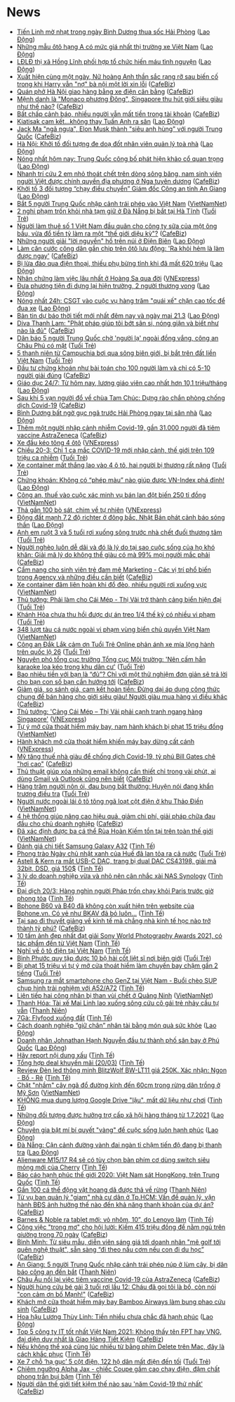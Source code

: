 # News

- [Tiến Linh mờ nhạt trong ngày Bình Dương thua sốc Hải Phòng](https://laodong.vn/photo/tien-linh-mo-nhat-trong-ngay-binh-duong-thua-soc-hai-phong-891154.ldo) ([Lao Động](https://laodong.vn))
- [Những mẫu ôtô hạng A có mức giá nhất thị trường xe Việt Nam](https://laodong.vn/xe/nhung-mau-oto-hang-a-co-muc-gia-nhat-thi-truong-xe-viet-nam-890721.ldo) ([Lao Động](https://laodong.vn))
- [LĐLĐ thị xã Hồng Lĩnh phối hợp tổ chức hiến máu tình nguyện](https://laodong.vn/cong-doan/ldld-thi-xa-hong-linh-phoi-hop-to-chuc-hien-mau-tinh-nguyen-891171.ldo) ([Lao Động](https://laodong.vn))
- [Xuất hiện cùng một ngày, Nữ hoàng Anh thần sắc rạng rỡ sau biến cố trong khi Harry vẫn "nợ" bà nội một lời xin lỗi](https://cafebiz.vn/xuat-hien-cung-mot-ngay-nu-hoang-anh-than-sac-rang-ro-sau-bien-co-trong-khi-harry-van-no-ba-noi-mot-loi-xin-loi-20210320194811782.chn) ([CafeBiz](https://cafebiz.vn))
- [Quán phở Hà Nội giao hàng bằng xe điện cân bằng](https://cafebiz.vn/quan-pho-ha-noi-giao-hang-bang-xe-dien-can-bang-20210320192739033.chn) ([CafeBiz](https://cafebiz.vn))
- [Mệnh danh là "Monaco phương Đông", Singapore thu hút giới siêu giàu như thế nào?](https://cafebiz.vn/menh-danh-la-monaco-phuong-dong-singapore-thu-hut-gioi-sieu-giau-nhu-the-nao-20210320191759222.chn) ([CafeBiz](https://cafebiz.vn))
- [Bất chấp cảnh báo, nhiều người vẫn mất tiền trong tài khoản](https://cafebiz.vn/bat-chap-canh-bao-nhieu-nguoi-van-mat-tien-trong-tai-khoan-20210320192208983.chn) ([CafeBiz](https://cafebiz.vn))
- [Kiatisak cam kết…không thay Tuấn Anh ra sân](https://laodong.vn/bong-da/kiatisak-cam-ketkhong-thay-tuan-anh-ra-san-891168.ldo) ([Lao Động](https://laodong.vn))
- [Jack Ma "ngã ngựa", Elon Musk thành "siêu anh hùng" với người Trung Quốc](https://cafebiz.vn/jack-ma-nga-ngua-elon-musk-thanh-sieu-anh-hung-voi-nguoi-trung-quoc-20210320191500647.chn) ([CafeBiz](https://cafebiz.vn))
- [Hà Nội: Khởi tố đối tượng đe doạ đốt nhân viên quản lý toà nhà](https://laodong.vn/phap-luat/ha-noi-khoi-to-doi-tuong-de-doa-dot-nhan-vien-quan-ly-toa-nha-891152.ldo) ([Lao Động](https://laodong.vn))
- [Nóng nhất hôm nay: Trung Quốc công bố phát hiện khảo cổ quan trọng](https://laodong.vn/video-the-gioi/nong-nhat-hom-nay-trung-quoc-cong-bo-phat-hien-khao-co-quan-trong-891135.ldo) ([Lao Động](https://laodong.vn))
- [Nhanh trí cứu 2 em nhỏ thoát chết trên dòng sông băng, nam sinh viên người Việt được chính quyền địa phương ở Nga tuyên dương](https://cafebiz.vn/nhanh-tri-cuu-2-em-nho-thoat-chet-tren-dong-song-bang-nam-sinh-vien-nguoi-viet-duoc-chinh-quyen-dia-phuong-o-nga-tuyen-duong-20210320191113791.chn) ([CafeBiz](https://cafebiz.vn))
- [Khởi tố 3 đối tượng “chạy điều chuyển” Giám đốc Công an tỉnh An Giang](https://laodong.vn/phap-luat/khoi-to-3-doi-tuong-chay-dieu-chuyen-giam-doc-cong-an-tinh-an-giang-891158.ldo) ([Lao Động](https://laodong.vn))
- [Bắt 5 người Trung Quốc nhập cảnh trái phép vào Việt Nam](http://vietnamnet.vn/vn/thoi-su/bat-5-nguoi-trung-quoc-nhap-canh-trai-phep-vao-viet-nam-721142.html) ([VietNamNet](https://vietnamnet.vn))
- [2 nghi phạm trốn khỏi nhà tạm giữ ở Đà Nẵng bị bắt tại Hà Tĩnh](https://tuoitre.vn/2-nghi-pham-tron-khoi-nha-tam-giu-o-da-nang-bi-bat-tai-ha-tinh-20210320202149481.htm) ([Tuổi Trẻ](https://tuoitre.vn))
- [Người làm thuê số 1 Việt Nam đầu quân cho công ty sữa của một ông bầu, vừa đổ tiền tỷ làm ra một "thế giới diệu kỳ"?](https://cafebiz.vn/nguoi-lam-thue-so-1-viet-nam-dau-quan-cho-cong-ty-sua-cua-mot-ong-bau-vua-do-tien-ty-lam-ra-mot-the-gioi-dieu-ky-20210320190735377.chn) ([CafeBiz](https://cafebiz.vn))
- [Những người giải &quot;lời nguyền&quot; hồ trên núi ở Điện Biên](https://laodong.vn/lao-dong-cuoi-tuan/nhung-nguoi-giai-loi-nguyen-ho-tren-nui-o-dien-bien-890593.ldo) ([Lao Động](https://laodong.vn))
- [Làm căn cước công dân gắn chip trên ôtô lưu động: 'Ra khỏi hẻm là làm được ngay'](https://cafebiz.vn/lam-can-cuoc-cong-dan-gan-chip-tren-oto-luu-dong-ra-khoi-hem-la-lam-duoc-ngay-202103201903136.chn) ([CafeBiz](https://cafebiz.vn))
- [Bị lừa đảo qua điện thoại, thiếu phụ bừng tỉnh khi đã mất 620 triệu](https://laodong.vn/phap-luat/bi-lua-dao-qua-dien-thoai-thieu-phu-bung-tinh-khi-da-mat-620-trieu-891136.ldo) ([Lao Động](https://laodong.vn))
- [Nhân chứng làm việc lâu nhất ở Hoàng Sa qua đời](https://vnexpress.net/nhan-chung-lam-viec-lau-nhat-o-hoang-sa-qua-doi-4251462.html) ([VNExpress](https://vnexpress.net))
- [Đưa phương tiện đi dựng lại hiện trường, 2 người thương vong](https://laodong.vn/xa-hoi/dua-phuong-tien-di-dung-lai-hien-truong-2-nguoi-thuong-vong-891137.ldo) ([Lao Động](https://laodong.vn))
- [Nóng nhất 24h: CSGT vào cuộc vụ hàng trăm &quot;quái xế&quot; chặn cao tốc để đua xe](https://laodong.vn/video/nong-nhat-24h-csgt-vao-cuoc-vu-hang-tram-quai-xe-chan-cao-toc-de-dua-xe-891129.ldo) ([Lao Động](https://laodong.vn))
- [Bản tin dự báo thời tiết mới nhất đêm nay và ngày mai 21.3](https://laodong.vn/video/ban-tin-du-bao-thoi-tiet-moi-nhat-dem-nay-va-ngay-mai-213-890928.ldo) ([Lao Động](https://laodong.vn))
- [Diva Thanh Lam: "Phật pháp giúp tôi bớt sân si, nóng giận và biết như nào là đủ"](https://cafebiz.vn/diva-thanh-lam-phat-phap-giup-toi-bot-san-si-nong-gian-va-biet-nhu-nao-la-du-20210320185919488.chn) ([CafeBiz](https://cafebiz.vn))
- [Dân báo 5 người Trung Quốc chờ 'người lạ' ngoài đồng vắng, công an Châu Phú có mặt](https://tuoitre.vn/dan-bao-5-nguoi-trung-quoc-cho-nguoi-la-ngoai-dong-vang-cong-an-chau-phu-co-mat-2021032019044866.htm) ([Tuổi Trẻ](https://tuoitre.vn))
- [5 thanh niên từ Campuchia bơi qua sông biên giới, bị bắt trên đất liền Việt Nam](https://tuoitre.vn/5-thanh-nien-tu-campuchia-boi-qua-song-bien-gioi-bi-bat-tren-dat-lien-viet-nam-20210320182706138.htm) ([Tuổi Trẻ](https://tuoitre.vn))
- [Đầu tư chứng khoán như bài toán cho 100 người làm và chỉ có 5-10 người giải đúng](https://cafebiz.vn/dau-tu-chung-khoan-nhu-bai-toan-cho-100-nguoi-lam-va-chi-co-5-10-nguoi-giai-dung-20210320185648111.chn) ([CafeBiz](https://cafebiz.vn))
- [Giáo dục 24/7: Từ hôm nay, lương giáo viên cao nhất hơn 10,1 triệu/tháng](https://laodong.vn/video/giao-duc-247-tu-hom-nay-luong-giao-vien-cao-nhat-hon-101-trieuthang-891045.ldo) ([Lao Động](https://laodong.vn))
- [Sau khi 5 vạn người đổ về chùa Tam Chúc: Dựng rào chắn phòng chống dịch Covid-19](https://cafebiz.vn/sau-khi-5-van-nguoi-do-ve-chua-tam-chuc-dung-rao-chan-phong-chong-dich-covid-19-20210320185441136.chn) ([CafeBiz](https://cafebiz.vn))
- [Bình Dương bất ngờ gục ngã trước Hải Phòng ngay tại sân nhà](https://laodong.vn/bong-da/binh-duong-bat-ngo-guc-nga-truoc-hai-phong-ngay-tai-san-nha-891132.ldo) ([Lao Động](https://laodong.vn))
- [Thêm một người nhập cảnh nhiễm Covid-19, gần 31.000 người đã tiêm vaccine AstraZeneca](https://cafebiz.vn/them-mot-nguoi-nhap-canh-nhiem-covid-19-gan-31000-nguoi-da-tiem-vaccine-astrazeneca-20210320184956543.chn) ([CafeBiz](https://cafebiz.vn))
- [Xe đầu kéo tông 4 ôtô](https://vnexpress.net/xe-dau-keo-tong-4-oto-4251448.html) ([VNExpress](https://vnexpress.net))
- [Chiều 20-3: Chỉ 1 ca mắc COVID-19 mới nhập cảnh, thế giới trên 109 triệu ca nhiễm](https://tuoitre.vn/chieu-20-3-chi-1-ca-mac-covid-19-moi-nhap-canh-the-gioi-tren-109-trieu-ca-nhiem-20210320181024582.htm) ([Tuổi Trẻ](https://tuoitre.vn))
- [Xe container mất thắng lao vào 4 ô tô, hai người bị thương rất nặng](https://tuoitre.vn/xe-container-mat-thang-lao-vao-4-o-to-hai-nguoi-bi-thuong-rat-nang-20210320182817182.htm) ([Tuổi Trẻ](https://tuoitre.vn))
- [Chứng khoán: Không có “phép màu” nào giúp được VN-Index phá đỉnh!](https://laodong.vn/kinh-te/chung-khoan-khong-co-phep-mau-nao-giup-duoc-vn-index-pha-dinh-891128.ldo) ([Lao Động](https://laodong.vn))
- [Công an, thuế vào cuộc xác minh vụ bán lan đột biến 250 tỉ đồng](http://vietnamnet.vn/vn/thoi-su/cong-an-thue-vao-cuoc-xac-minh-vu-ban-lan-dot-bien-250-ti-dong-721134.html) ([VietNamNet](https://vietnamnet.vn))
- [Thả gần 100 bò sát, chim về tự nhiên](https://vnexpress.net/tha-gan-100-bo-sat-chim-ve-tu-nhien-4251427.html) ([VNExpress](https://vnexpress.net))
- [Động đất mạnh 7,2 độ richter ở đông bắc, Nhật Bản phát cảnh báo sóng thần](https://laodong.vn/the-gioi/dong-dat-manh-72-do-richter-o-dong-bac-nhat-ban-phat-canh-bao-song-than-891110.ldo) ([Lao Động](https://laodong.vn))
- [Anh em ruột 3 và 5 tuổi rơi xuống sông trước nhà chết đuối thương tâm](https://tuoitre.vn/anh-em-ruot-3-va-5-tuoi-roi-xuong-song-truoc-nha-chet-duoi-thuong-tam-20210320165043829.htm) ([Tuổi Trẻ](https://tuoitre.vn))
- [Người nghèo luôn dễ dãi và đó là lý do tại sao cuộc sống của họ khó khăn: Giải mã lý do không thể giàu có mà 99% mọi người mắc phải](https://cafebiz.vn/nguoi-ngheo-luon-de-dai-va-do-la-ly-do-tai-sao-cuoc-song-cua-ho-kho-khan-giai-ma-ly-do-khong-the-giau-co-ma-99-moi-nguoi-mac-phai-20210320125644683.chn) ([CafeBiz](https://cafebiz.vn))
- [Cẩm nang cho sinh viên trẻ đam mê Marketing - Các vị trí phổ biến trong Agency và những điều cần biết](https://cafebiz.vn/cam-nang-cho-sinh-vien-tre-dam-me-marketing-cac-vi-tri-pho-bien-trong-agency-va-nhung-dieu-can-biet-2021032016135912.chn) ([CafeBiz](https://cafebiz.vn))
- [Xe container đâm liên hoàn khi đổ đèo, nhiều người rơi xuống vực](http://vietnamnet.vn/vn/thoi-su/an-toan-giao-thong/xe-container-dam-lien-hoan-khi-do-deo-nhieu-nguoi-roi-xuong-vuc-721110.html) ([VietNamNet](https://vietnamnet.vn))
- [Thủ tướng: Phải làm cho Cái Mép - Thị Vải trở thành cảng biển hiện đại](https://tuoitre.vn/thu-tuong-phai-lam-cho-cai-mep-thi-vai-tro-thanh-cang-bien-hien-dai-20210320163100971.htm) ([Tuổi Trẻ](https://tuoitre.vn))
- [Khánh Hòa chưa thu hồi được dự án treo 1/4 thế kỷ có nhiều vi phạm](https://tuoitre.vn/khanh-hoa-chua-thu-hoi-duoc-du-an-treo-1-4-the-ky-co-nhieu-vi-pham-20210320162210893.htm) ([Tuổi Trẻ](https://tuoitre.vn))
- [348 lượt tàu cá nước ngoài vi phạm vùng biển chủ quyền Việt Nam](http://vietnamnet.vn/vn/thoi-su/chinh-tri/348-luot-tau-ca-nuoc-ngoai-vi-pham-vung-bien-chu-quyen-viet-nam-721122.html) ([VietNamNet](https://vietnamnet.vn))
- [Công an Đắk Lắk cảm ơn Tuổi Trẻ Online phản ánh xe mía lộng hành trên quốc lộ 26](https://tuoitre.vn/cong-an-dak-lak-cam-on-tuoi-tre-online-phan-anh-xe-mia-long-hanh-tren-quoc-lo-26-20210320165907109.htm) ([Tuổi Trẻ](https://tuoitre.vn))
- [Nguyên phó tổng cục trưởng Tổng cục Môi trường: 'Nên cấm hẳn karaoke loa kéo trong khu dân cư'](https://tuoitre.vn/nguyen-pho-tong-cuc-truong-tong-cuc-moi-truong-nen-cam-han-karaoke-loa-keo-trong-khu-dan-cu-20210317120349421.htm) ([Tuổi Trẻ](https://tuoitre.vn))
- [Bao nhiêu tiền với bạn là “đủ”? Chỉ với một thử nghiệm đơn giản sẽ trả lời cho bạn con số bạn cần hướng tới](https://cafebiz.vn/bao-nhieu-tien-voi-ban-la-du-chi-voi-mot-thu-nghiem-don-gian-se-tra-loi-cho-ban-con-so-ban-can-huong-toi-2021031613453492.chn) ([CafeBiz](https://cafebiz.vn))
- [Giảm giá, so sánh giá, cam kết hoàn tiền: Đừng dại áp dụng công thức chung để bán hàng cho giới siêu giàu! Người giàu mua hàng vì điều khác](https://cafebiz.vn/giam-gia-so-sanh-gia-cam-ket-hoan-tien-dung-dai-ap-dung-cong-thuc-chung-de-ban-hang-cho-gioi-sieu-giau-nguoi-giau-mua-hang-vi-dieu-khac-2021032012494677.chn) ([CafeBiz](https://cafebiz.vn))
- [Thủ tướng: 'Cảng Cái Mép – Thị Vải phải cạnh tranh ngang hàng Singapore'](https://vnexpress.net/thu-tuong-cang-cai-mep-thi-vai-phai-canh-tranh-ngang-hang-singapore-4251424.html) ([VNExpress](https://vnexpress.net))
- [Tự ý mở cửa thoát hiểm máy bay, nam hành khách bị phạt 15 triệu đồng](http://vietnamnet.vn/vn/thoi-su/an-toan-giao-thong/tu-y-mo-cua-thoat-hiem-may-bay-nam-hanh-khach-bi-phat-15-trieu-dong-721121.html) ([VietNamNet](https://vietnamnet.vn))
- [Hành khách mở cửa thoát hiểm khiến máy bay dừng cất cánh](https://vnexpress.net/hanh-khach-mo-cua-thoat-hiem-khien-may-bay-dung-cat-canh-4251428.html) ([VNExpress](https://vnexpress.net))
- [Mỹ tăng thuế nhà giàu để chống dịch Covid-19, tỷ phú Bill Gates chê "hơi cao"](https://cafebiz.vn/my-tang-thue-nha-giau-de-chong-dich-covid-19-ty-phu-bill-gates-che-hoi-cao-20210320094837566.chn) ([CafeBiz](https://cafebiz.vn))
- [Thủ thuật giúp xóa những email không cần thiết chỉ trong vài phút, ai dùng Gmail và Outlook cũng nên biết](https://cafebiz.vn/thu-thuat-giup-xoa-nhung-email-khong-can-thiet-chi-trong-vai-phut-ai-dung-gmail-va-outlook-cung-nen-biet-20210320130420152.chn) ([CafeBiz](https://cafebiz.vn))
- [Hàng trăm người nôn ói, đau bụng bất thường: Huyện nói đang khẩn trương điều tra](https://tuoitre.vn/hang-tram-nguoi-non-oi-dau-bung-bat-thuong-huyen-noi-dang-khan-truong-dieu-tra-20210320154015367.htm) ([Tuổi Trẻ](https://tuoitre.vn))
- [Người nước ngoài lái ô tô tông ngã loạt cột điện ở khu Thảo Điền](http://vietnamnet.vn/vn/thoi-su/an-toan-giao-thong/nguoi-nuoc-ngoai-lai-o-to-tong-nga-loat-cot-dien-o-khu-thao-dien-721124.html) ([VietNamNet](https://vietnamnet.vn))
- [4 hệ thống giúp nâng cao hiệu quả, giảm chi phí, giải pháp chữa đau đầu cho chủ doanh nghiệp](https://cafebiz.vn/4-he-thong-giup-nang-cao-hieu-qua-giam-chi-phi-giai-phap-chua-dau-dau-cho-chu-doanh-nghiep-20210320124137602.chn) ([CafeBiz](https://cafebiz.vn))
- [Đã xác định được ba cá thể Rùa Hoàn Kiếm tồn tại trên toàn thế giới](http://vietnamnet.vn/vn/thoi-su/moi-truong/da-xac-dinh-duoc-ba-ca-the-rua-hoan-kiem-ton-tai-tren-toan-the-gioi-721088.html) ([VietNamNet](https://vietnamnet.vn))
- [Đánh giá chi tiết Samsung Galaxy A32](https://tinhte.vn/thread/danh-gia-chi-tiet-samsung-galaxy-a32.3295203/) ([Tinh Tế](https://tinhte.vn))
- [Phong trào Ngày chủ nhật xanh của Huế đã lan tỏa ra cả nước](https://tuoitre.vn/phong-trao-ngay-chu-nhat-xanh-cua-hue-da-lan-toa-ra-ca-nuoc-20210320150943518.htm) ([Tuổi Trẻ](https://tuoitre.vn))
- [Astell & Kern ra mắt USB-C DAC, trang bị dual DAC CS43198, giải mã 32bit, DSD, giá 150$](https://tinhte.vn/thread/astell-kern-ra-mat-usb-c-dac-trang-bi-dual-dac-cs43198-giai-ma-32bit-dsd-gia-150.3296809/) ([Tinh Tế](https://tinhte.vn))
- [3 lý do doanh nghiệp vừa và nhỏ nên cân nhắc xài NAS Synology](https://tinhte.vn/thread/3-ly-do-doanh-nghiep-vua-va-nho-nen-can-nhac-xai-nas-synology.3291689/) ([Tinh Tế](https://tinhte.vn))
- [Đại dịch 20/3: Hàng nghìn người Pháp trốn chạy khỏi Paris trước giờ phong tỏa](https://tinhte.vn/thread/dai-dich-20-3-hang-nghin-nguoi-phap-tron-chay-khoi-paris-truoc-gio-phong-toa.3296832/) ([Tinh Tế](https://tinhte.vn))
- [Bphone B60 và B40 đã không còn xuất hiện trên website của Bphone.vn. Có vẻ như BKAV đã bỏ luôn...](https://tinhte.vn/thread/bphone-b60-va-b40-da-khong-con-xuat-hien-tren-website-cua-bphone-vn-co-ve-nhu-bkav-da-bo-luon.3296783/) ([Tinh Tế](https://tinhte.vn))
- [Tại sao đi thuyết giảng về kinh tế mà chẳng nhà kinh tế học nào trở thành tỷ phú?](https://cafebiz.vn/tai-sao-di-thuyet-giang-ve-kinh-te-ma-chang-nha-kinh-te-hoc-nao-tro-thanh-ty-phu-20210320122810254.chn) ([CafeBiz](https://cafebiz.vn))
- [10 tấm ảnh đẹp nhất đạt giải Sony World Photography Awards 2021, có tác phẩm đến từ Việt Nam](https://tinhte.vn/thread/10-tam-anh-dep-nhat-dat-giai-sony-world-photography-awards-2021-co-tac-pham-den-tu-viet-nam.3296070/) ([Tinh Tế](https://tinhte.vn))
- [Nghĩ về ô tô điện tại Việt Nam](https://tinhte.vn/thread/nghi-ve-o-to-dien-tai-viet-nam.3296568/) ([Tinh Tế](https://tinhte.vn))
- [Bình Phước quy tập được 10 bộ hài cốt liệt sĩ nơi biên giới](https://tuoitre.vn/binh-phuoc-quy-tap-duoc-10-bo-hai-cot-liet-si-noi-bien-gioi-20210320152227144.htm) ([Tuổi Trẻ](https://tuoitre.vn))
- [Bị phạt 15 triệu vì tự ý mở cửa thoát hiểm làm chuyến bay chậm gần 2 tiếng](https://tuoitre.vn/bi-phat-15-trieu-vi-tu-y-mo-cua-thoat-hiem-lam-chuyen-bay-cham-gan-2-tieng-2021032015230663.htm) ([Tuổi Trẻ](https://tuoitre.vn))
- [Samsung ra mắt smartphone cho GenZ tại Việt Nam - Buổi chèo SUP chụp hình trải nghiệm với A52/A72](https://tinhte.vn/thread/samsung-ra-mat-smartphone-cho-genz-tai-viet-nam-buoi-cheo-sup-chup-hinh-trai-nghiem-voi-a52-a72.3296855/) ([Tinh Tế](https://tinhte.vn))
- [Liên tiếp hai công nhân bị than vùi chết ở Quảng Ninh](http://vietnamnet.vn/vn/thoi-su/lien-tiep-hai-cong-nhan-bi-than-vui-chet-o-quang-ninh-721107.html) ([VietNamNet](https://vietnamnet.vn))
- [Thanh Hóa: Tài xế Mai Linh lao xuống sông cứu cô gái trẻ nhảy cầu tự vẫn](https://thanhnien.vn/thoi-su/thanh-hoa-tai-xe-mai-linh-lao-xuong-song-cuu-co-gai-tre-nhay-cau-tu-van-1356976.html) ([Thanh Niên](https://thanhnien.vn))
- [7Gà: Flyfood xuống đất](https://tinhte.vn/thread/7ga-flyfood-xuong-dat.3268945/) ([Tinh Tế](https://tinhte.vn))
- [Cách doanh nghiệp “giữ chân” nhân tài bằng món quà sức khỏe](https://laodong.vn/thong-tin-doanh-nghiep/cach-doanh-nghiep-giu-chan-nhan-tai-bang-mon-qua-suc-khoe-891053.ldo) ([Lao Động](https://laodong.vn))
- [Doanh nhân Johnathan Hạnh Nguyễn đầu tư thành phố sân bay ở Phú Quốc](https://laodong.vn/thong-tin-doanh-nghiep/doanh-nhan-johnathan-hanh-nguyen-dau-tu-thanh-pho-san-bay-o-phu-quoc-890994.ldo) ([Lao Động](https://laodong.vn))
- [Hãy report nội dung xấu](https://tinhte.vn/thread/hay-report-noi-dung-xau.3296686/) ([Tinh Tế](https://tinhte.vn))
- [Tổng hợp deal khuyến mãi (20/03)](https://tinhte.vn/thread/tong-hop-deal-khuyen-mai-20-03.3296708/) ([Tinh Tế](https://tinhte.vn))
- [Review Đèn led thông minh BlitzWolf BW-LT11 giá 250K. Xác nhận: Ngon - Bổ - Rẻ](https://tinhte.vn/thread/review-den-led-thong-minh-blitzwolf-bw-lt11-gia-250k-xac-nhan-ngon-bo-re.3296335/) ([Tinh Tế](https://tinhte.vn))
- [Chặt "nhầm" cây ngã đổ đường kính đến 60cm trong rừng dân trồng ở Mỹ Sơn](http://vietnamnet.vn/vn/thoi-su/chat-nham-cay-nga-do-duong-kinh-den-60cm-trong-rung-dan-trong-o-my-son-721087.html) ([VietNamNet](https://vietnamnet.vn))
- [KHÔNG mua dung lượng Google Drive "lậu", mất dữ liệu như chơi](https://tinhte.vn/thread/khong-mua-dung-luong-google-drive-lau-mat-du-lieu-nhu-choi.3296571/) ([Tinh Tế](https://tinhte.vn))
- [Những đối tượng được hưởng trợ cấp xã hội hàng tháng từ 1.7.2021](https://laodong.vn/infographic/nhung-doi-tuong-duoc-huong-tro-cap-xa-hoi-hang-thang-tu-172021-890940.ldo) ([Lao Động](https://laodong.vn))
- [Chuyên gia bật mí bí quyết &quot;vàng&quot; để cuộc sống luôn hạnh phúc](https://laodong.vn/video/chuyen-gia-bat-mi-bi-quyet-vang-de-cuoc-song-luon-hanh-phuc-890825.ldo) ([Lao Động](https://laodong.vn))
- [Đà Nẵng: Cận cảnh đường vành đai ngàn tỉ chậm tiến độ đang bị thanh tra](https://laodong.vn/photo/da-nang-can-canh-duong-vanh-dai-ngan-ti-cham-tien-do-dang-bi-thanh-tra-891013.ldo) ([Lao Động](https://laodong.vn))
- [Alienware M15/17 R4 sẽ có tùy chọn bàn phím cơ dùng switch siêu mỏng mới của Cherry](https://tinhte.vn/thread/alienware-m15-17-r4-se-co-tuy-chon-ban-phim-co-dung-switch-sieu-mong-moi-cua-cherry.3296355/) ([Tinh Tế](https://tinhte.vn))
- [Báo cáo hạnh phúc thế giới 2020: Việt Nam sát HongKong, trên Trung Quốc](https://tinhte.vn/thread/bao-cao-hanh-phuc-the-gioi-2020-viet-nam-sat-hongkong-tren-trung-quoc.3297018/) ([Tinh Tế](https://tinhte.vn))
- [Gần 100 cá thể động vật hoang dã được thả về rừng](https://thanhnien.vn/thoi-su/gan-100-ca-the-dong-vat-hoang-da-duoc-tha-ve-rung-1356969.html) ([Thanh Niên](https://thanhnien.vn))
- [Từ vụ ban quản lý "giam" nhà cư dân ở Tp.HCM: Vấn đề quản lý, vận hành BĐS ảnh hưởng thế nào đến khả năng thanh khoản của dự án?](https://cafebiz.vn/tu-vu-ban-quan-ly-giam-nha-cu-dan-o-tphcm-van-de-quan-ly-van-hanh-bds-anh-huong-the-nao-den-kha-nang-thanh-khoan-cua-du-an-20210320092645572.chn) ([CafeBiz](https://cafebiz.vn))
- [Barnes & Noble ra tablet mới: vỏ nhôm, 10”, do Lenovo làm](https://tinhte.vn/thread/barnes-noble-ra-tablet-moi-vo-nhom-10-do-lenovo-lam.3296611/) ([Tinh Tế](https://tinhte.vn))
- [Công việc "trong mơ" cho hội lười: Kiếm 415 triệu đồng để nằm ngủ trên giường trong 70 ngày](https://cafebiz.vn/cong-viec-trong-mo-cho-hoi-luoi-kiem-415-trieu-dong-de-nam-ngu-tren-giuong-trong-70-ngay-20210320151404191.chn) ([CafeBiz](https://cafebiz.vn))
- [Bình Minh: Từ siêu mẫu, diễn viên sáng giá tới doanh nhân "mê golf tới quên nghệ thuật", sẵn sàng “đi theo nấu cơm nếu con đi du học”](https://cafebiz.vn/binh-minh-tu-sieu-mau-dien-vien-sang-gia-toi-doanh-nhan-me-golf-toi-quen-nghe-thuat-san-sang-di-theo-nau-com-neu-con-di-du-hoc-20210320151204788.chn) ([CafeBiz](https://cafebiz.vn))
- [An Giang: 5 người Trung Quốc nhập cảnh trái phép núp ở lùm cây, bị dân báo công an đến bắt](https://thanhnien.vn/thoi-su/an-giang-5-nguoi-trung-quoc-nhap-canh-trai-phep-nup-o-lum-cay-bi-dan-bao-cong-an-den-bat-1356948.html) ([Thanh Niên](https://thanhnien.vn))
- [Châu Âu nối lại việc tiêm vaccine Covid-19 của AstraZeneca](https://cafebiz.vn/chau-au-noi-lai-viec-tiem-vaccine-covid-19-cua-astrazeneca-20210320130953182.chn) ([CafeBiz](https://cafebiz.vn))
- [Người hùng cứu bé gái 3 tuổi rơi lầu 12: Cháu đã gọi tôi là bố, còn nói "con cảm ơn bố Mạnh!"](https://cafebiz.vn/nguoi-hung-cuu-be-gai-3-tuoi-roi-lau-12-chau-da-goi-toi-la-bo-con-noi-con-cam-on-bo-manh-20210320130614555.chn) ([CafeBiz](https://cafebiz.vn))
- [Khách mở cửa thoát hiểm máy bay Bamboo Airways làm bung phao cứu sinh](https://cafebiz.vn/khach-mo-cua-thoat-hiem-may-bay-bamboo-airways-lam-bung-phao-cuu-sinh-20210320130451132.chn) ([CafeBiz](https://cafebiz.vn))
- [Hoa hậu Lương Thùy Linh: Tiền nhiều chưa chắc đã hạnh phúc](https://laodong.vn/video/hoa-hau-luong-thuy-linh-tien-nhieu-chua-chac-da-hanh-phuc-891008.ldo) ([Lao Động](https://laodong.vn))
- [Top 5 công ty IT tốt nhất Việt Nam 2021: Không thấy tên FPT hay VNG, đại diện duy nhất là Giao Hàng Tiết Kiệm](https://cafebiz.vn/top-5-cong-ty-it-tot-nhat-viet-nam-2021-khong-thay-ten-fpt-hay-vng-dai-dien-duy-nhat-la-giao-hang-tiet-kiem-20210320121458844.chn) ([CafeBiz](https://cafebiz.vn))
- [Nếu không thể xoá cùng lúc nhiều từ bằng phím Delete trên Mac, đây là cách khắc phục](https://tinhte.vn/thread/neu-khong-the-xoa-cung-luc-nhieu-tu-bang-phim-delete-tren-mac-day-la-cach-khac-phuc.3296307/) ([Tinh Tế](https://tinhte.vn))
- [Xe 7 chỗ ‘hạ gục’ 5 cột điện, 122 hộ dân mất điện đến tối](https://tuoitre.vn/xe-7-cho-ha-guc-5-cot-dien-122-ho-dan-mat-dien-den-toi-20210320141536757.htm) ([Tuổi Trẻ](https://tuoitre.vn))
- [Chiêm ngưỡng Alpha Jax - chiếc Coupe gầm cao chạy điện, đậm chất phong trần bụi bặm](https://tinhte.vn/thread/chiem-nguong-alpha-jax-chiec-coupe-gam-cao-chay-dien-dam-chat-phong-tran-bui-bam.3296072/) ([Tinh Tế](https://tinhte.vn))
- [Người dân thế giới tiết kiệm thế nào sau 'năm Covid-19 thứ nhất'](https://cafebiz.vn/nguoi-dan-the-gioi-tiet-kiem-the-nao-sau-nam-covid-19-thu-nhat-20210320130153137.chn) ([CafeBiz](https://cafebiz.vn))
